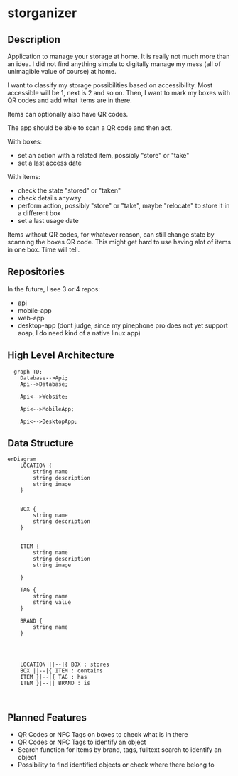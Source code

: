 # storganizer

## Description
Application to manage your storage at home. It is really not much more than an idea.
I did not find anything simple to digitally manage my mess (all of unimagible value of course) at home.

I want to classify my storage possibilities based on accessibility. Most accessible will be 1, next is 2 and so on.
Then, I want to mark my boxes with QR codes and add what items are in there.

Items can optionally also have QR codes.

The app should be able to scan a QR code and then act.

With boxes:
 - set an action with a related item, possibly "store" or "take"
 - set a last access date

 With items:
 - check the state "stored" or "taken"
 - check details anyway
 - perform action, possibly "store" or "take", maybe "relocate" to store it in a different box
 - set a last usage date

Items without QR codes, for whatever reason, can still change state by scanning the boxes QR code. This might get hard to use having alot of items in one box. Time will tell.


## Repositories
 In the future, I see 3 or 4 repos:
 - api
 - mobile-app
 - web-app
 - desktop-app (dont judge, since my pinephone pro does not yet support aosp, I do need kind of a native linux app)


## High Level Architecture

```mermaid
  graph TD;
    Database-->Api;
    Api-->Database;

    Api<-->Website;

    Api<-->MobileApp;

    Api<-->DesktopApp;

```

## Data Structure

```mermaid
erDiagram
    LOCATION {
        string name
        string description
        string image
    }

    
    BOX {
        string name
        string description
    }


    ITEM {
        string name
        string description
        string image

    }

    TAG {
        string name
        string value
    }

    BRAND {
        string name
    }




    LOCATION ||--|{ BOX : stores
    BOX ||--|{ ITEM : contains
    ITEM }|--|{ TAG : has
    ITEM }|--|| BRAND : is



```


## Planned Features
- QR Codes or NFC Tags on boxes to check what is in there
- QR Codes or NFC Tags to identify an object
- Search function for items by brand, tags, fulltext search to identify an object
- Possibility to find identified objects or check where there belong to 